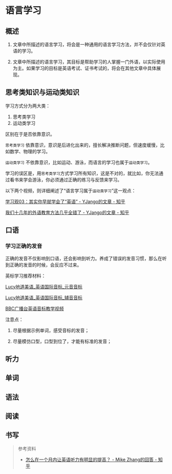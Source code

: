 # 语言学习

## 概述

1. 文章中所描述的语言学习，将会是一种通用的语言学习方法，并不会仅针对英语的学习。

2. 文章中所描述的语言学习，其目标是帮助学习的人掌握一门外语，以实际使用为主。如果学习的目标是英语考试、证书考试的，将会在其他文章中具体展现。

## 思考类知识与运动类知识

学习方式分为两大类：

1. 思考类学习
2. 运动类学习

区别在于是否依靠意识。

`思考类学习` 依靠意识，意识是后进化出来的，擅长解决推断问题，但速度缓慢，比如数学、物理的学习。

`运动类学习` 不依靠意识，比如运动、游泳，而语言的学习也属于`运动类学习`。


学习的误区是，用`思考类学习`方式学习所有知识，这是不对的，就比如，你无法通过看书来学会游泳，你必须通过正确的练习与反馈来学习。

以下两个视频，则详细阐述了“语言学习属于`运动类学习`”这一观点：

[学习观03：其实你早就学会了“英语” - YJango的文章 - 知乎](https://zhuanlan.zhihu.com/p/47064025)

[我们十几年的外语教育方法几乎全错了 - YJango的文章 - 知乎](https://zhuanlan.zhihu.com/p/51717106)

## 口语

### 学习正确的发音

正确的发音不仅影响到口语，还会影响到听力。养成了错误的发音习惯，那么在听到正确的发音的时候，会反应不过来。

英标学习推荐材料：

[Lucy地道美语_英语国际音标_元音音标](https://v.youku.com/v_show/id_XNDA4NDY3NzkzNg==.html?spm=a2h3j.8428770.3416059.1)

[Lucy地道美语_英语国际音标_辅音音标]()

[BBC广播台英语音标教学视频](https://v.qq.com/x/page/y0713xduc7s.html)

注意点：

1. 尽量根据示例单词，感受音标的发音；

2. 尽量模仿口型，口型到位了，才能有标准的发音；

## 听力

## 单词

## 语法

## 阅读

## 书写


> 参考资料
> - [怎么在一个月内让英语听力有明显的提高？ - Mike Zhang的回答 - 知乎](https://www.zhihu.com/question/24706380/answer/544485502)